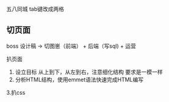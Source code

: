 五八同城 tab键改成两格
## 切页面

boss
设计稿 -> 切图崽（前端） + 后端（写sql) + 运营 

扒页面

1. 设立目标
    从上到下，从左到右，注意细化结构
    要求是一模一样
2. 分析HTML结构，使用emmet语法快速完成HTML编写

3.扒css 